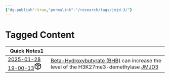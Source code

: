 ```yaml
---
{"dg-publish":true,"permalink":"/research/tags/jmjd-3/"}
---
```


# Tagged Content
<div><table class="dataview table-view-table"><thead class="table-view-thead"><tr class="table-view-tr-header"><th class="table-view-th"><span>Quick Notes</span><span class="dataview small-text">1</span></th><th class="table-view-th"><span></span></th></tr></thead><tbody class="table-view-tbody"><tr><td><span><a data-tooltip-position="top" aria-label="Research/Quick Notes/2025-01-28 19-00-13.md" data-href="Research/Quick Notes/2025-01-28 19-00-13.md" href="Research/Quick Notes/2025-01-28 19-00-13.md" class="internal-link" target="_blank" rel="noopener nofollow" fileclass-name="Research Links">2025-01-28 19-00-13</a><a class="metadata-menu fileclass-icon"><svg xmlns="http://www.w3.org/2000/svg" width="24" height="24" viewBox="0 0 24 24" fill="none" stroke="currentColor" stroke-width="2" stroke-linecap="round" stroke-linejoin="round" class="svg-icon lucide-package"><path d="m7.5 4.27 9 5.15"></path><path d="M21 8a2 2 0 0 0-1-1.73l-7-4a2 2 0 0 0-2 0l-7 4A2 2 0 0 0 3 8v8a2 2 0 0 0 1 1.73l7 4a2 2 0 0 0 2 0l7-4A2 2 0 0 0 21 16Z"></path><path d="m3.3 7 8.7 5 8.7-5"></path><path d="M12 22V12"></path></svg></a></span></td><td><span><a data-href="Beta-Hydroxybutyrate (BHB)" href="Beta-Hydroxybutyrate (BHB)" class="internal-link" target="_blank" rel="noopener nofollow">Beta-Hydroxybutyrate (BHB)</a> can increase the level of the H3K27me3-demethylase <a data-href="JMJD3" href="JMJD3" class="internal-link" target="_blank" rel="noopener nofollow">JMJD3</a></span></td></tr></tbody></table></div>

